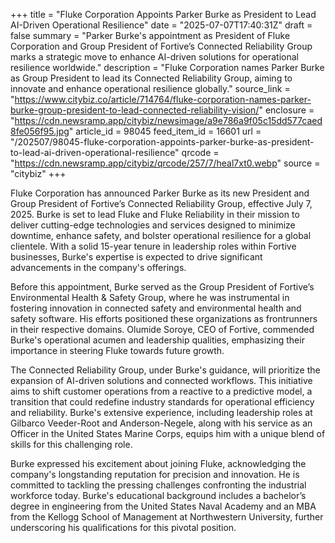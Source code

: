 +++
title = "Fluke Corporation Appoints Parker Burke as President to Lead AI-Driven Operational Resilience"
date = "2025-07-07T17:40:31Z"
draft = false
summary = "Parker Burke's appointment as President of Fluke Corporation and Group President of Fortive’s Connected Reliability Group marks a strategic move to enhance AI-driven solutions for operational resilience worldwide."
description = "Fluke Corporation names Parker Burke as Group President to lead its Connected Reliability Group, aiming to innovate and enhance operational resilience globally."
source_link = "https://www.citybiz.co/article/714764/fluke-corporation-names-parker-burke-group-president-to-lead-connected-reliability-vision/"
enclosure = "https://cdn.newsramp.app/citybiz/newsimage/a9e786a9f05c15dd577caed8fe056f95.jpg"
article_id = 98045
feed_item_id = 16601
url = "/202507/98045-fluke-corporation-appoints-parker-burke-as-president-to-lead-ai-driven-operational-resilience"
qrcode = "https://cdn.newsramp.app/citybiz/qrcode/257/7/heal7xt0.webp"
source = "citybiz"
+++

<p>Fluke Corporation has announced Parker Burke as its new President and Group President of Fortive’s Connected Reliability Group, effective July 7, 2025. Burke is set to lead Fluke and Fluke Reliability in their mission to deliver cutting-edge technologies and services designed to minimize downtime, enhance safety, and bolster operational resilience for a global clientele. With a solid 15-year tenure in leadership roles within Fortive businesses, Burke's expertise is expected to drive significant advancements in the company's offerings.</p><p>Before this appointment, Burke served as the Group President of Fortive’s Environmental Health & Safety Group, where he was instrumental in fostering innovation in connected safety and environmental health and safety software. His efforts positioned these organizations as frontrunners in their respective domains. Olumide Soroye, CEO of Fortive, commended Burke's operational acumen and leadership qualities, emphasizing their importance in steering Fluke towards future growth.</p><p>The Connected Reliability Group, under Burke's guidance, will prioritize the expansion of AI-driven solutions and connected workflows. This initiative aims to shift customer operations from a reactive to a predictive model, a transition that could redefine industry standards for operational efficiency and reliability. Burke's extensive experience, including leadership roles at Gilbarco Veeder-Root and Anderson-Negele, along with his service as an Officer in the United States Marine Corps, equips him with a unique blend of skills for this challenging role.</p><p>Burke expressed his excitement about joining Fluke, acknowledging the company's longstanding reputation for precision and innovation. He is committed to tackling the pressing challenges confronting the industrial workforce today. Burke's educational background includes a bachelor’s degree in engineering from the United States Naval Academy and an MBA from the Kellogg School of Management at Northwestern University, further underscoring his qualifications for this pivotal position.</p>